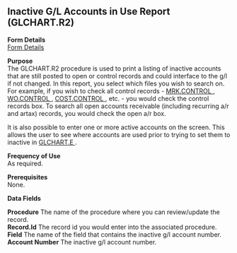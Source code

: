 ##  Inactive G/L Accounts in Use Report (GLCHART.R2)

<PageHeader />

**Form Details**  
[ Form Details ](GLCHART-R2-1/README.md)   

**Purpose**  
The GLCHART.R2 procedure is used to print a listing of inactive accounts that are still posted to open or control records and could interface to the g/l if not changed. In this report, you select which files you wish to search on. For example, if you wish to check all control records - [ MRK.CONTROL ](MRK-CONTROL/README.md) , [ WO.CONTROL ](WO-CONTROL/README.md) , [ COST.CONTROL ](COST-CONTROL/README.md) , etc. - you would check the control records box. To search all open accounts receivable (including recurring a/r and artax) records, you would check the open a/r box.   
  
It is also possible to enter one or more active accounts on the screen. This allows the user to see where accounts are used prior to trying to set them to inactive in [ GLCHART.E ](../../GL-ENTRY/GLCHART-E/README.md) . 

**Frequency of Use**  
As required.

**Prerequisites**  
None.

**Data Fields**

**Procedure** The name of the procedure where you can review/update the
record.  
**Record.Id** The record id you would enter into the associated procedure.  
**Field** The name of the field that contains the inactive g/l account number.  
**Account Number** The inactive g/l account number.  
  
<badge text= "Version 8.10.57" vertical="middle" />

<PageFooter />